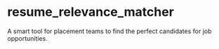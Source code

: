 # resume_relevance_matcher
A smart tool for placement teams to find the perfect candidates for job opportunities.
